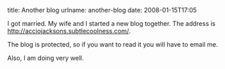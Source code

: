 title: Another blog
urlname: another-blog
date: 2008-01-15T17:05

I got married. My wife and I started a new blog together. The address is <http://acciojacksons.subtlecoolness.com/>.

The blog is protected, so if you want to read it you will have to email me.

Also, I am doing very well.